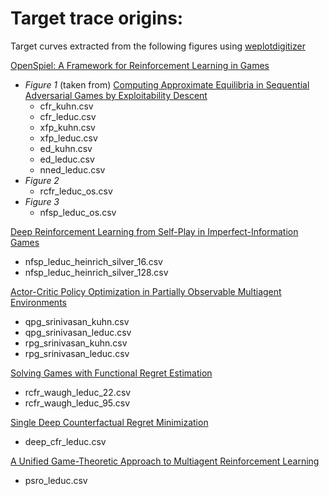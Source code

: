 # Target trace origins:
Target curves extracted from the following figures using [weplotdigitizer](https://automeris.io/WebPlotDigitizer/)

[OpenSpiel: A Framework for Reinforcement Learning in Games](https://arxiv.org/abs/1908.09453) 
- *Figure 1* (taken from) [Computing Approximate Equilibria in Sequential Adversarial Games by Exploitability Descent](https://arxiv.org/abs/1903.05614)
  - cfr_kuhn.csv
  - cfr_leduc.csv
  - xfp_kuhn.csv
  - xfp_leduc.csv
  - ed_kuhn.csv
  - ed_leduc.csv
  - nned_leduc.csv
- *Figure 2*
  - rcfr_leduc_os.csv
- *Figure 3*
  - nfsp_leduc_os.csv
  
[Deep Reinforcement Learning from Self-Play in Imperfect-Information Games](https://arxiv.org/abs/1603.01121)
- nfsp_leduc_heinrich_silver_16.csv
- nfsp_leduc_heinrich_silver_128.csv

[Actor-Critic Policy Optimization in Partially Observable Multiagent Environments](https://arxiv.org/abs/1810.09026)
- qpg_srinivasan_kuhn.csv
- qpg_srinivasan_leduc.csv
- rpg_srinivasan_kuhn.csv
- rpg_srinivasan_leduc.csv

[Solving Games with Functional Regret Estimation](https://arxiv.org/abs/1411.7974)
- rcfr_waugh_leduc_22.csv
- rcfr_waugh_leduc_95.csv

[Single Deep Counterfactual Regret Minimization](https://arxiv.org/pdf/1901.07621.pdf)
- deep_cfr_leduc.csv

[A Unified Game-Theoretic Approach to Multiagent Reinforcement Learning](https://arxiv.org/pdf/1711.00832.pdf)
- psro_leduc.csv
